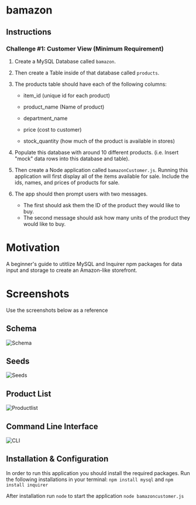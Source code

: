 # bamazon
## Instructions

### Challenge #1: Customer View (Minimum Requirement)

1. Create a MySQL Database called `bamazon`.

2. Then create a Table inside of that database called `products`.

3. The products table should have each of the following columns:

   * item_id (unique id for each product)

   * product_name (Name of product)

   * department_name

   * price (cost to customer)

   * stock_quantity (how much of the product is available in stores)

4. Populate this database with around 10 different products. (i.e. Insert "mock" data rows into this database and table).

5. Then create a Node application called `bamazonCustomer.js`. Running this application will first display all of the items available for sale. Include the ids, names, and prices of products for sale.

6. The app should then prompt users with two messages.

   * The first should ask them the ID of the product they would like to buy.
   * The second message should ask how many units of the product they would like to buy.


# Motivation

A beginner's guide to utitlize MySQL and Inquirer npm packages for data input and storage to create an Amazon-like storefront.

# Screenshots
Use the screenshots below as a reference

## Schema 

![Schema](https://user-images.githubusercontent.com/55514757/75814882-7fc3bf80-5d60-11ea-8d4a-7dada154f5e7.png)

## Seeds

![Seeds](https://user-images.githubusercontent.com/55514757/75814681-2b204480-5d60-11ea-8983-24009878a769.png)

## Product List

![Productlist](https://user-images.githubusercontent.com/55514757/75814895-85210a00-5d60-11ea-8b09-d21898208e80.png)

## Command Line Interface

![CLI](https://user-images.githubusercontent.com/55514757/75815089-d03b1d00-5d60-11ea-9691-814d04b4731d.png)


## Installation & Configuration

In order to run this application you should install the required packages. Run the following installations in your terminal:
`npm install mysql` and `npm install inquirer`

After installation run `node` to start the application `node bamazoncustomer.js`


